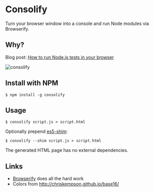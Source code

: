 # Consolify

Turn your browser window into a console and run Node modules via Browserify.

## Why?

Blog post: [How to run Node.js tests in your browser](http://maxantoni.de/blog/2013/04/how-to-run-nodejs-tests-in-your-browser.html)

![consolify](http://maxantoni.de/img/consolify.png)


## Install with NPM

```
$ npm install -g consolify
```

## Usage

```
$ consolify script.js > script.html
```

Optionally prepend [es5-shim](https://github.com/kriskowal/es5-shim):

```
$ consolify --shim script.js > script.html
```

The generated HTML page has no external dependencies.

## Links

- [Browserify](http://browserify.org) does all the hard work
- Colors from <http://chriskempson.github.io/base16/>
